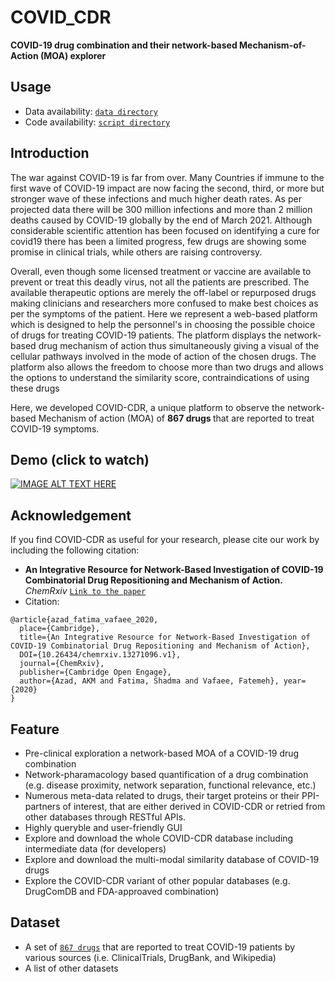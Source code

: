 # COVID_CDR
**COVID-19 drug combination and their network-based Mechanism-of-Action (MOA) explorer**

## Usage
- Data availability: [```data directory```](https://github.com/VafaeeLab/COVID_CDR/tree/main/data)
- Code availability: [```script directory```](https://github.com/VafaeeLab/COVID_CDR/tree/main/scripts)

## Introduction
<p>The war against COVID-19 is far from over. Many Countries if immune to the first wave of COVID-19 impact are now facing the second, third, or more but stronger wave of these infections and much higher death rates. As per projected data there will be 300 million infections and more than 2 million deaths caused by COVID-19 globally by the end of March 2021. Although considerable scientific attention has been focused on identifying a cure for covid19 there has been a limited progress, few drugs are showing some promise in clinical trials, while others are raising controversy. </p>

<p>Overall, even though some licensed treatment or vaccine are available to prevent or treat this deadly virus, not all the patients are prescribed. The available therapeutic options are merely the off-label or repurposed drugs making clinicians and researchers more confused to make best choices as per the symptoms of the patient. Here we represent a web-based platform which is designed to help the personnel's in choosing the possible choice of drugs for treating COVID-19 patients. The platform displays the network-based drug mechanism of action thus simultaneously giving a visual of the cellular pathways involved in the mode of action of the chosen drugs. The platform also allows the freedom to choose more than two drugs and allows the options to understand the similarity score, contraindications of using these drugs</p>

<p>Here, we developed COVID-CDR, a unique platform to observe the network-based Mechanism of action (MOA) of <b>867 drugs </b> that are reported to treat COVID-19 symptoms.</p>

## Demo (click to watch)
[![IMAGE ALT TEXT HERE](https://img.youtube.com/vi/UsWSHu-wNCM/0.jpg)](https://youtu.be/tAd03VqbnXE)

## Acknowledgement
If you find COVID-CDR as useful for your research, please cite our work by including the following citation:
- <b>An Integrative Resource for Network-Based Investigation of COVID-19 Combinatorial Drug Repositioning and Mechanism of Action.</b> <i>ChemRxiv</i> [```Link to the paper```](https://chemrxiv.org/engage/chemrxiv/article-details/60c7523ff96a00638428817e)
- Citation:
```
@article{azad_fatima_vafaee_2020, 
  place={Cambridge}, 
  title={An Integrative Resource for Network-Based Investigation of COVID-19 Combinatorial Drug Repositioning and Mechanism of Action}, 
  DOI={10.26434/chemrxiv.13271096.v1}, 
  journal={ChemRxiv}, 
  publisher={Cambridge Open Engage}, 
  author={Azad, AKM and Fatima, Shadma and Vafaee, Fatemeh}, year={2020}
}
```
## Feature
- Pre-clinical exploration a network-based MOA of a COVID-19 drug combination
- Network-pharamacology based quantification of a drug combination (e.g. disease proximity, network separation, functional relevance, etc.)
- Numerous meta-data related to drugs, their target proteins or their PPI-partners of interest, that are either derived in COVID-CDR or retried from other databases through RESTful APIs.
- Highly queryble and user-friendly GUI
- Explore and download the whole COVID-CDR database including intermediate data (for developers)
- Explore and download the multi-modal similarity database of COVID-19 drugs
- Explore the COVID-CDR variant of other popular databases (e.g. DrugComDB and FDA-approaved combination)

## Dataset
- A set of [```867 drugs```](https://github.com/VafaeeLab/COVID_CDR/blob/main/data/allCOVID_drug_collection_full_v5.csv) that are reported to treat COVID-19 patients by various sources (i.e. ClinicalTrials, DrugBank, and Wikipedia)
- A list of other datasets
